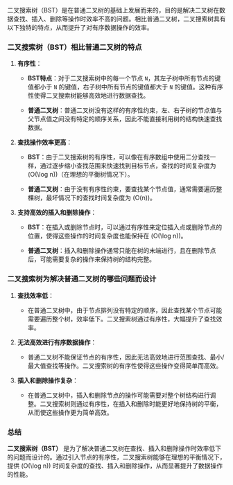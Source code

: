 二叉搜索树（BST）是在普通二叉树的基础上发展而来的，目的是解决二叉树在数据查找、插入、删除等操作时效率不高的问题。相比普通二叉树，二叉搜索树具有以下独特的特点，从而提升了对有序数据操作的效率。

### 二叉搜索树（BST）相比普通二叉树的特点

1. **有序性**：
   - **BST特点**：对于二叉搜索树中的每一个节点 `N`，其左子树中所有节点的键值都小于 `N` 的键值，右子树中所有节点的键值都大于 `N` 的键值。这种有序性使得二叉搜索树能够高效地进行数据查找。
   
   - **普通二叉树**：普通二叉树没有这样的有序性约束，左、右子树的节点值与父节点值之间没有特定的顺序关系，因此不能直接利用树的结构快速查找数据。

2. **查找操作效率更高**：
   - **BST**：由于二叉搜索树的有序性，可以像在有序数组中使用二分查找一样，通过逐步缩小查找范围来快速找到目标节点，查找的时间复杂度为 \(O(\log n)\)（在理想的平衡树情况下）。
   
   - **普通二叉树**：由于没有有序性约束，要查找某个节点值，通常需要遍历整棵树，最坏情况下的查找时间复杂度为 \(O(n)\)。

3. **支持高效的插入和删除操作**：
   - **BST**：在插入或删除节点时，可以通过有序性来定位插入点或删除节点的位置，使得这些操作的时间复杂度也能保持在 \(O(\log n)\)。
   
   - **普通二叉树**：插入和删除操作通常只能在树的末端进行，且在删除节点后，可能需要复杂的操作来保持树的结构完整。

### 二叉搜索树为解决普通二叉树的哪些问题而设计

1. **查找效率低**：
   - 在普通二叉树中，由于节点排列没有特定的顺序，因此查找某个节点可能需要遍历整个树，效率低下。二叉搜索树通过有序性，大幅提升了查找效率。

2. **无法高效进行有序数据操作**：
   - 普通二叉树不能保证节点的有序性，因此无法高效地进行范围查找、最小/最大值查找等操作。二叉搜索树的有序性使得这些操作变得简单而高效。

3. **插入和删除操作复杂**：
   - 在普通二叉树中，插入和删除节点的操作可能需要对整个树结构进行调整。二叉搜索树则通过有序性，在插入和删除时能更好地保持树的平衡，从而使这些操作更为简单高效。

### 总结

**二叉搜索树（BST）** 是为了解决普通二叉树在查找、插入和删除操作时效率低下的问题而设计的。通过引入节点的有序性，二叉搜索树能够在理想的平衡情况下，提供 \(O(\log n)\) 时间复杂度的查找、插入和删除操作，从而显著提升了数据操作的性能。